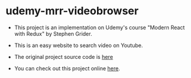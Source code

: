 # udemy-mrr-videobrowser

- This project is an implementation on Udemy's course "Modern React with Redux" by Stephen Grider.

- This is an easy website to search video on Youtube.

- The original project source code is [here](https://github.com/StephenGrider/ReduxCasts/tree/master/video_browser)

- You can check out this project online [here](https://nowaxsky.github.io/udemy-mrr-videobrowser/).

